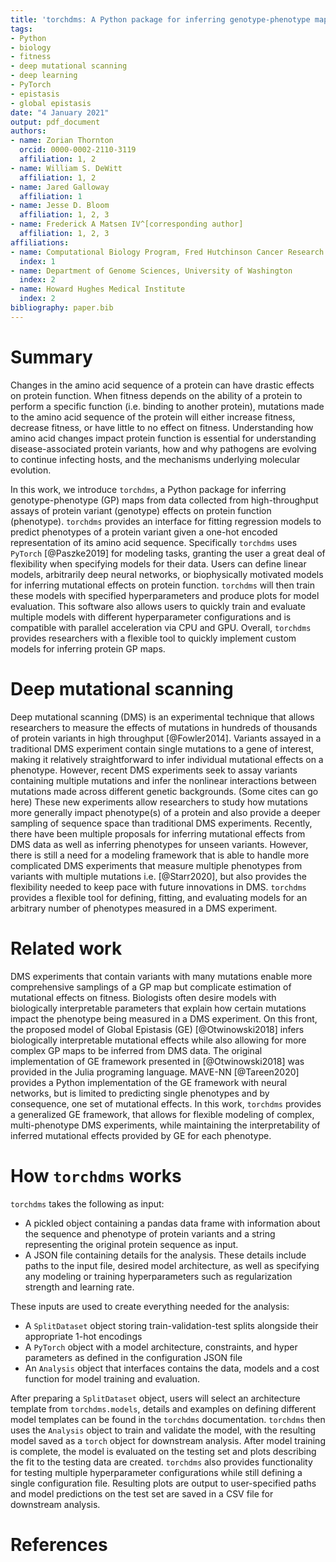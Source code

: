 ```yaml
---
title: 'torchdms: A Python package for inferring genotype-phenotype maps'
tags:
- Python
- biology
- fitness
- deep mutational scanning
- deep learning
- PyTorch
- epistasis
- global epistasis
date: "4 January 2021"
output: pdf_document
authors:
- name: Zorian Thornton
  orcid: 0000-0002-2110-3119
  affiliation: 1, 2
- name: William S. DeWitt
  affiliation: 1, 2
- name: Jared Galloway
  affiliation: 1
- name: Jesse D. Bloom
  affiliation: 1, 2, 3
- name: Frederick A Matsen IV^[corresponding author]
  affiliation: 1, 2, 3
affiliations:
- name: Computational Biology Program, Fred Hutchinson Cancer Research Center
  index: 1
- name: Department of Genome Sciences, University of Washington
  index: 2
- name: Howard Hughes Medical Institute
  index: 2
bibliography: paper.bib
---
```



# Summary

Changes in the amino acid sequence of a protein can have drastic effects on protein function.
When fitness depends on the ability of a protein to perform a specific function (i.e. binding to another protein), mutations made to the amino acid sequence of the protein will either increase fitness, decrease fitness, or have little to no effect on fitness.
Understanding how amino acid changes impact protein function is essential for understanding disease-associated protein variants, how and why pathogens are evolving to continue infecting hosts, and the mechanisms underlying molecular evolution.

In this work, we introduce `torchdms`, a Python package for inferring genotype-phenotype (GP) maps from data collected from high-throughput assays of protein variant (genotype) effects on protein function (phenotype).
`torchdms` provides an interface for fitting regression models to predict phenotypes of a protein variant given a one-hot encoded representation of its amino acid sequence.
Specifically `torchdms` uses `PyTorch` [@Paszke2019] for modeling tasks, granting the user a great deal of flexibility when specifying models for their data.
Users can define linear models, arbitrarily deep neural networks, or biophysically motivated models for inferring mutational effects on protein function.
`torchdms` will then train these models with specified hyperparameters and produce plots for model evaluation.
This software also allows users to quickly train and evaluate multiple models with different hyperparameter configurations and is compatible with parallel acceleration via CPU and GPU. Overall, `torchdms` provides researchers with a flexible tool to quickly implement custom models for inferring protein GP maps.



# Deep mutational scanning

Deep mutational scanning (DMS) is an experimental technique that allows researchers to measure the effects of mutations in hundreds of thousands of protein variants in high throughput [@Fowler2014].
Variants assayed in a traditional DMS experiment contain single mutations to a gene of interest, making it relatively straightforward to infer individual mutational effects on a phenotype.
However, recent DMS experiments seek to assay variants containing multiple mutations and infer the nonlinear interactions between mutations made across different genetic backgrounds. (Some cites can go here)
These new experiments allow researchers to study how mutations more generally impact phenotype(s) of a protein and also provide a deeper sampling of sequence space than traditional DMS experiments.
Recently, there have been multiple proposals for inferring mutational effects from DMS data as well as inferring phenotypes for unseen variants.
However, there is still a need for a modeling framework that is able to handle more complicated DMS experiments that measure multiple phenotypes from variants with multiple mutations i.e. [@Starr2020], but also provides the flexibility needed to keep pace with future innovations in DMS.
`torchdms` provides a flexible tool for defining, fitting, and evaluating models for an arbitrary number of phenotypes measured in a DMS experiment.

# Related work

DMS experiments that contain variants with many mutations enable more comprehensive samplings of a GP map but complicate estimation of mutational effects on fitness.
Biologists often desire models with biologically interpretable parameters that explain how certain mutations impact the phenotype being measured in a DMS experiment.
On this front, the proposed model of Global Epistasis (GE) [@Otwinowski2018] infers biologically interpretable mutational effects while also allowing for more complex GP maps to be inferred from DMS data.
The original implementation of GE framework presented in [@Otwinowski2018] was provided in the Julia programing language.
MAVE-NN [@Tareen2020] provides a Python implementation of the GE framework with neural networks, but is limited to predicting single phenotypes and by consequence, one set of mutational effects.
In this work, `torchdms` provides a generalized GE framework, that allows for flexible modeling of complex, multi-phenotype DMS experiments, while maintaining the interpretability of inferred mutational effects provided by GE for each phenotype.

# How `torchdms` works
`torchdms` takes the following as input:

-  A pickled object containing a pandas data frame with information about the sequence and phenotype of protein variants and a string representing the original protein sequence as input.
- A JSON file containing details for the analysis.
These details include paths to the input file, desired model architecture, as well as specifying any modeling or training hyperparameters such as regularization strength and learning rate.

These inputs are used to create everything needed for the analysis:

- A `SplitDataset` object storing train-validation-test splits alongside their appropriate 1-hot encodings
- A `PyTorch` object with a model architecture, constraints, and hyper parameters as defined in the configuration JSON file
- An `Analysis` object that interfaces contains the data, models and a cost function for model training and evaluation.

After preparing a `SplitDataset` object, users will select an architecture template from `torchdms.models`, details and examples on defining different model templates can be found in the `torchdms` documentation.
`torchdms` then uses the `Analysis` object to train and validate the model, with the resulting model saved as a `torch` object for downstream analysis.
After model training is complete, the model is evaluated on the testing set and plots describing the fit to the testing data are created.
`torchdms` also provides functionality for testing multiple hyperparameter configurations while still defining a single configuration file.
Resulting plots are output to user-specified paths and model predictions on the test set are saved in a CSV file for downstream analysis.

# References
